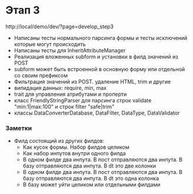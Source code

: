 # Этап 3

http://local/demo/dev/?page=develop_step3

- Написаны тесты нормального парсинга формы и тесты исключений которые могут происходить
- Написаны тесты для InheritAttributeManager
- Реализация вложенных subform и установки в филд значений из POST
- subform может быть встроенной в основную форму или отдельной со своим префиксом
- Фильтрация значений из POST. удаление HTML, trim и другие
- вилидация данных: require, min, max
- trait для управления атрибутами и проперти
- класс FriendlyStringParser для парсинга строк validate "min:1|max:100" и строк filter "safe|trim"
- классы DataConverterDatabase, DataFilter, DataType, DataValidator

### Заметки
- Филд состоящий из других филдов:
    + Как кусок формы. Набор филдов целиком
    + Как набор инпутов внутри одного филда
    * В одном филде два инпута. В пост отправляются два инпута. В базу отправляются два инпута. В dt это две колонки
    * В одном филде два инпута. В пост отправляются два инпута. В базу отправляются два инпута. В dt это одна колонка
    - В базу может уйти целиком или отдельными филдами
